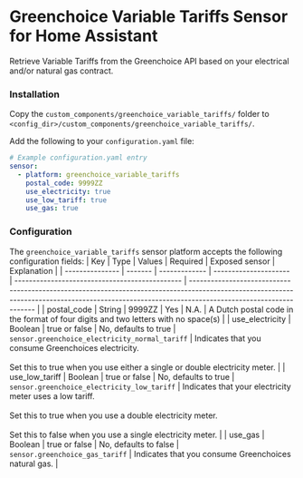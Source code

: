 # Greenchoice Variable Tariffs Sensor for Home Assistant

Retrieve Variable Tariffs from the Greenchoice API based on your electrical and/or natural gas contract.

### Installation

Copy the `custom_components/greenchoice_variable_tariffs/` folder to `<config_dir>/custom_components/greenchoice_variable_tariffs/`.

Add the following to your `configuration.yaml` file:

```yaml
# Example configuration.yaml entry
sensor:
  - platform: greenchoice_variable_tariffs
    postal_code: 9999ZZ
    use_electricity: true
    use_low_tariff: true
    use_gas: true
```

### Configuration

The `greenchoice_variable_tariffs` sensor platform accepts the following configuration fields:
| Key             | Type    | Values        | Required              | Exposed sensor                                 | Explanation                                                                                                                                                                                     |
| --------------- | ------- | ------------- | --------------------- | ---------------------------------------------- | ----------------------------------------------------------------------------------------------------------------------------------------------------------------------------------------------- |
| postal_code     | String  | 9999ZZ        | Yes                   | N.A.                                           | A Dutch postal code in the format of four digits and two letters with no space(s)                                                                                                               |
| use_electricity | Boolean | true or false | No, defaults to true  | `sensor.greenchoice_electricity_normal_tariff` | Indicates that you consume Greenchoices electricity. <br><br> Set this to true when you use either a single or double electricity meter.                                                        |
| use_low_tariff  | Boolean | true or false | No, defaults to true  | `sensor.greenchoice_electricity_low_tariff`    | Indicates that your electricity meter uses a low tariff. <br><br> Set this to true when you use a double electricity meter. <br><br> Set this to false when you use a single electricity meter. |
| use_gas         | Boolean | true or false | No, defaults to false | `sensor.greenchoice_gas_tariff`                | Indicates that you consume Greenchoices natural gas.                                                                                                                                            |